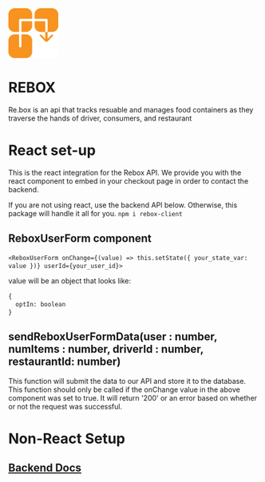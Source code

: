 <img src="https://github.com/Anisha7/rebox-client2/blob/master/rebox-logo_1.png?raw=true" height="100px">

# REBOX
Re.box is an api that tracks resuable and manages food containers as they traverse the hands of driver, consumers, and restaurant

# React set-up 
This is the react integration for the Rebox API. We provide you with the react component to embed in your checkout page in order to contact the backend.
<!-- (API key auth coming soon...!) -->
If you are not using react, use the backend API below. Otherwise, this package will handle it all for you.
`npm i rebox-client`
## ReboxUserForm component
```
<ReboxUserForm onChange={(value) => this.setState({ your_state_var: value })} userId={your_user_id}>
```
value will be an object that looks like:
```
{
  optIn: boolean
}
```
## sendReboxUserFormData(user : number, numItems : number, driverId : number, restaurantId: number)
This function will submit the data to our API and store it to the database.
This function should only be called if the onChange value in the above component was set to true.
It will return '200' or an error based on whether or not the request was successful.
# Non-React Setup
## [Backend Docs](https://pizza-box-api.herokuapp.com/)
